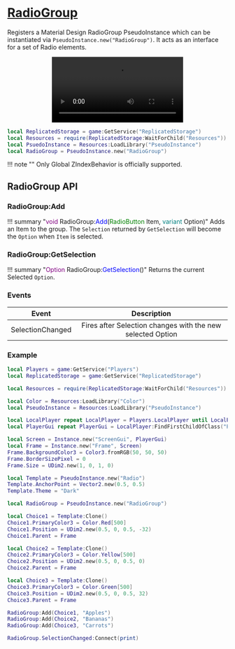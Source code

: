 # [RadioGroup](https://github.com/RoStrap/RoStrapUI/blob/master/RadioGroup.lua)

Registers a Material Design RadioGroup PseudoInstance which can be instantiated via `PseudoInstance.new("RadioGroup")`. It acts as an interface for a set of Radio elements.

<div align="center">
	<video autoplay loop>
	<source src="../../../assets/videos/RadioButtons.mp4" type="video/mp4">
	</source>
	</video>
</div>

```lua
local ReplicatedStorage = game:GetService("ReplicatedStorage")
local Resources = require(ReplicatedStorage:WaitForChild("Resources"))
local PsuedoInstance = Resources:LoadLibrary("PseudoInstance")
local RadioGroup = PseudoInstance.new("RadioGroup")
```


!!! note ""
	Only Global ZIndexBehavior is officially supported.

## RadioGroup API

### RadioGroup:Add

!!! summary "<span style="color:purple;">void</span>&nbsp;RadioGroup&colon;<span style="color:blue;">Add</span>&lpar;<span style="color:green;">RadioButton</span>&nbsp;Item&comma;&nbsp;<span style="color:teal;">variant</span>&nbsp;Option&rpar;"
	Adds an Item to the group. The `Selection` returned by `GetSelection` will become the `Option` when `Item` is selected.

### RadioGroup:GetSelection

!!! summary "<span style="color:purple;">Option</span>&nbsp;RadioGroup&colon;<span style="color:blue;">GetSelection</span>&lpar;&rpar;"
	Returns the current Selected `Option`.

### Events
|Event|Description|
|:-:|:-:|
|SelectionChanged|Fires after Selection changes with the new selected Option|

### Example
```lua
local Players = game:GetService("Players")
local ReplicatedStorage = game:GetService("ReplicatedStorage")

local Resources = require(ReplicatedStorage:WaitForChild("Resources"))

local Color = Resources:LoadLibrary("Color")
local PseudoInstance = Resources:LoadLibrary("PseudoInstance")

local LocalPlayer repeat LocalPlayer = Players.LocalPlayer until LocalPlayer or not wait()
local PlayerGui repeat PlayerGui = LocalPlayer:FindFirstChildOfClass("PlayerGui") until PlayerGui or not wait()

local Screen = Instance.new("ScreenGui", PlayerGui)
local Frame = Instance.new("Frame", Screen)
Frame.BackgroundColor3 = Color3.fromRGB(50, 50, 50)
Frame.BorderSizePixel = 0
Frame.Size = UDim2.new(1, 0, 1, 0)

local Template = PseudoInstance.new("Radio")
Template.AnchorPoint = Vector2.new(0.5, 0.5)
Template.Theme = "Dark"

local RadioGroup = PseudoInstance.new("RadioGroup")

local Choice1 = Template:Clone()
Choice1.PrimaryColor3 = Color.Red[500]
Choice1.Position = UDim2.new(0.5, 0, 0.5, -32)
Choice1.Parent = Frame

local Choice2 = Template:Clone()
Choice2.PrimaryColor3 = Color.Yellow[500]
Choice2.Position = UDim2.new(0.5, 0, 0.5, 0)
Choice2.Parent = Frame

local Choice3 = Template:Clone()
Choice3.PrimaryColor3 = Color.Green[500]
Choice3.Position = UDim2.new(0.5, 0, 0.5, 32)
Choice3.Parent = Frame

RadioGroup:Add(Choice1, "Apples")
RadioGroup:Add(Choice2, "Bananas")
RadioGroup:Add(Choice3, "Carrots")

RadioGroup.SelectionChanged:Connect(print)
```

